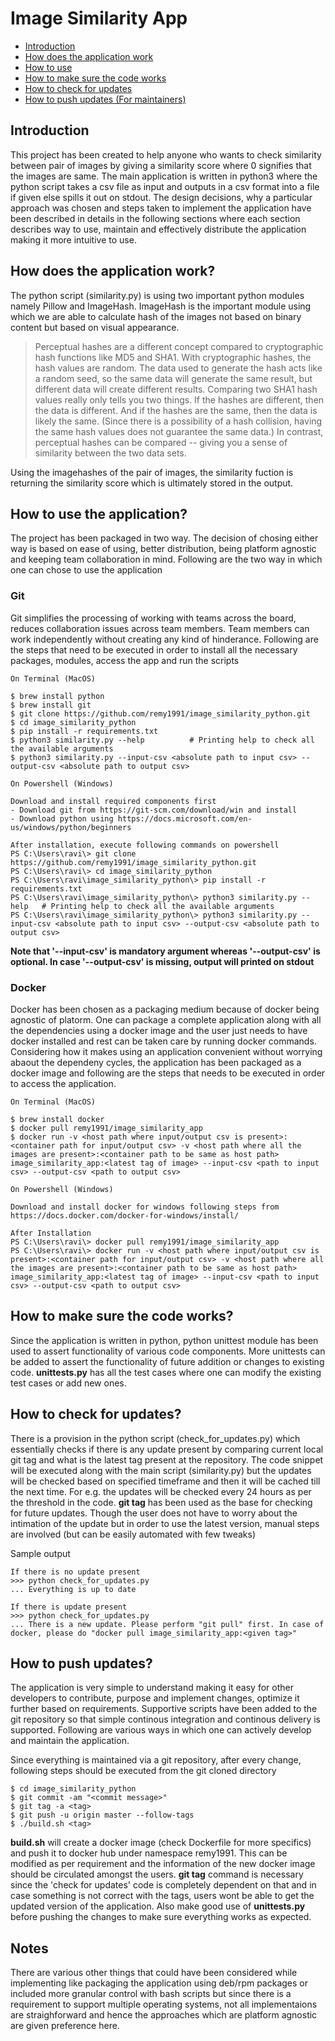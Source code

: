 # Image Similarity App

<!-- vim-markdown-toc GFM -->

* [Introduction](#introduction)
* [How does the application work](#how-does-the-application-work)
* [How to use](#how-to-use-the-application)
* [How to make sure the code works](#how-to-make-sure-the-code-works)
* [How to check for updates](#how-to-check-for-updates)
* [How to push updates (For maintainers)](#how-to-push-updates)

<!-- vim-markdown-toc -->

## Introduction

This project has been created to help anyone who wants to check similarity between pair of images by giving a similarity score where 0 signifies that the images are same. The main application is written in python3 where the python script takes a csv file as input and outputs in a csv format into a file if given else spills it out on stdout. The design decisions, why a particular approach was chosen and steps taken to implement the application have been described in details in the following sections where each section describes way to use, maintain and effectively distribute the application making it more intuitive to use. 

## How does the application work?

The python script (similarity.py) is using two important python modules namely Pillow and ImageHash. ImageHash is the important module using which we are able to calculate hash of the images not based on binary content but based on visual appearance. 
> Perceptual hashes are a different concept compared to cryptographic hash functions like MD5 and SHA1. With cryptographic hashes, the hash values are random. The data used to generate the hash acts like a random seed, so the same data will generate the same result, but different data will create different results. Comparing two SHA1 hash values really only tells you two things. If the hashes are different, then the data is different. And if the hashes are the same, then the data is likely the same. (Since there is a possibility of a hash collision, having the same hash values does not guarantee the same data.) In contrast, perceptual hashes can be compared -- giving you a sense of similarity between the two data sets.

Using the imagehashes of the pair of images, the similarity fuction is returning the similarity score which is ultimately stored in the output. 

## How to use the application?

The project has been packaged in two way. The decision of chosing either way is based on ease of using, better distribution, being platform agnostic and keeping team collaboration in mind. Following are the two way in which one can chose to use the application

### Git
Git simplifies the processing of working with teams across the board, reduces collaboration issues across team members. Team members can work independently without creating any kind of hinderance. Following are the steps that need to be executed in order to install all the necessary packages, modules, access the app and run the scripts

```
On Terminal (MacOS)

$ brew install python
$ brew install git
$ git clone https://github.com/remy1991/image_similarity_python.git
$ cd image_similarity_python
$ pip install -r requirements.txt
$ python3 similarity.py --help 			# Printing help to check all the available arguments
$ python3 similarity.py --input-csv <absolute path to input csv> --output-csv <absolute path to output csv>
```

```
On Powershell (Windows)

Download and install required components first
- Download git from https://git-scm.com/download/win and install
- Download python using https://docs.microsoft.com/en-us/windows/python/beginners

After installation, execute following commands on powershell
PS C:\Users\ravi\> git clone https://github.com/remy1991/image_similarity_python.git
PS C:\Users\ravi\> cd image_similarity_python
PS C:\Users\ravi\image_similarity_python\> pip install -r requirements.txt
PS C:\Users\ravi\image_similarity_python\> python3 similarity.py --help   # Printing help to check all the available arguments
PS C:\Users\ravi\image_similarity_python\> python3 similarity.py --input-csv <absolute path to input csv> --output-csv <absolute path to output csv>
```

**Note that '--input-csv' is mandatory argument whereas '--output-csv' is optional. In case '--output-csv' is missing, output will printed on stdout**

### Docker
Docker has been chosen as a packaging medium because of docker being agnostic of platorm. One can package a complete application along with all the dependencies using a docker image and the user just needs to have docker installed and rest can be taken care by running docker commands. Considering how it makes using an application convenient without worrying abaout the dependeny cycles, the application has been packaged as a docker image and following are the steps that needs to be executed in order to access the application. 

```
On Terminal (MacOS)

$ brew install docker
$ docker pull remy1991/image_similarity_app
$ docker run -v <host path where input/output csv is present>:<container path for input/output csv> -v <host path where all the images are present>:<container path to be same as host path> image_similarity_app:<latest tag of image> --input-csv <path to input csv> --output-csv <path to output csv>
```

```
On Powershell (Windows)

Download and install docker for windows following steps from https://docs.docker.com/docker-for-windows/install/

After Installation
PS C:\Users\ravi\> docker pull remy1991/image_similarity_app
PS C:\Users\ravi\> docker run -v <host path where input/output csv is present>:<container path for input/output csv> -v <host path where all the images are present>:<container path to be same as host path> image_similarity_app:<latest tag of image> --input-csv <path to input csv> --output-csv <path to output csv>
```

## How to make sure the code works?

Since the application is written in python, python unittest module has been used to assert functionality of various code components. More unittests can be added to assert the functionality of future addition or changes to existing code. **unittests.py** has all the test cases where one can modify the existing test cases or add new ones. 

## How to check for updates?

There is a provision in the python script (check\_for\_updates.py) which essentially checks if there is any update present by comparing current local git tag and what is the latest tag present at the repository. The code snippet will be executed along with the main script (similarity.py) but the updates will be checked based on specified timeframe and then it will be cached till the next time. For e.g. the updates will be checked every 24 hours as per the threshold in the code. **git tag** has been used as the base for checking for future updates. Though the user does not have to worry about the intimation of the update but in order to use the latest version, manual steps are involved (but can be easily automated with few tweaks)

Sample output

```
If there is no update present
>>> python check_for_updates.py
... Everything is up to date

If there is update present
>>> python check_for_updates.py
... There is a new update. Please perform "git pull" first. In case of docker, please do "docker pull image_similarity_app:<given tag>"
```

## How to push updates?

The application is very simple to understand making it easy for other developers to contribute, purpose and implement changes, optimize it further based on requirements. Supportive scripts have been added to the git repository so that simple continous integration and continous delivery is supported. Following are various ways in which one can actively develop and maintain the application. 

Since everything is maintained via a git repository, after every change, following steps should be executed from the git cloned directory

```
$ cd image_similarity_python
$ git commit -am "<commit message>"
$ git tag -a <tag>
$ git push -u origin master --follow-tags
$ ./build.sh <tag>
```
**build.sh** will create a docker image (check Dockerfile for more specifics) and push it to docker hub under namespace remy1991. This can be modified as per requirement and the information of the new docker image should be circulated amongst the users. **git tag** command is necessary since the 'check for updates' code is completely dependent on that and in case something is not correct with the tags, users wont be able to get the updated version of the application. Also make good use of **unittests.py** before pushing the changes to make sure everything works as expected. 


## Notes

There are various other things that could have been considered while implementing like packaging the application using deb/rpm packages or included more granular control with bash scripts but since there is a requirement to support multiple operating systems, not all implementaions are straighforward and hence the approaches which are platform agnostic are given preference here. 
